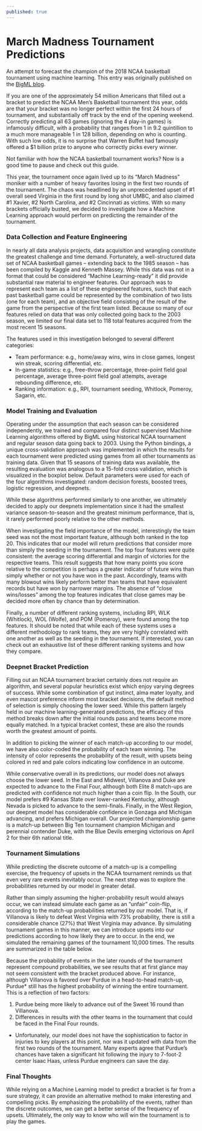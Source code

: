 ```yaml
---
published: true
---
```

# March Madness Tournament Predictions

An attempt to forecast the champion of the 2018 NCAA basketball tournament using machine learning. This entry was originally published on the [BigML blog](https://blog.bigml.com/2018/03/22/finding-sense-in-march-madness-with-machine-learning/). 

If you are one of the approximately 54 million Americans that filled out a bracket to predict the NCAA Men’s Basketball tournament this year, odds are that your bracket was no longer perfect within the first 24 hours of tournament, and substantially off track by the end of the opening weekend. Correctly predicting all 63 games (ignoring the 4 play-in games) is infamously difficult, with a probability that ranges from 1 in 9.2 quintillion to a much more manageable 1 in 128 billion, depending on who is counting. With such low odds, it is no surprise that Warren Buffet had famously offered a $1 billion prize to anyone who correctly picks every winner.

Not familiar with how the NCAA basketball tournament works? Now is a good time to pause and check out this guide.

This year, the tournament once again lived up to its “March Madness” moniker with a number of heavy favorites losing in the first two rounds of the tournament. The chaos was headlined by an unprecedented upset of #1 overall seed Virginia in the first round by long shot UMBC, and also claimed #1 Xavier, #2 North Carolina, and #2 Cincinnati as victims. With so many brackets officially busted, we decided to investigate how a Machine Learning approach would perform on predicting the remainder of the tournament.

### Data Collection and Feature Engineering

In nearly all data analysis projects, data acquisition and wrangling constitute the greatest challenge and time demand. Fortunately, a well-structured data set of NCAA basketball games  – extending back to the 1985 season – has been compiled by Kaggle and Kenneth Massey. While this data was not in a format that could be considered “Machine Learning-ready” it did provide substantial raw material to engineer features. Our approach was to represent each team as a list of these engineered features, such that each past basketball game could be represented by the combination of two lists (one for each team), and an objective field consisting of the result of the game from the perspective of the first team listed. Because so many of our features relied on data that was only collected going back to the 2003 season, we limited our final data set to 118 total features acquired from the most recent 15 seasons.

The features used in this investigation belonged to several different categories:
* Team performance: e.g., home/away wins, wins in close games, longest win streak, scoring differential, etc.
* In-game statistics: e.g., free-throw percentage, three-point field goal percentage, average three-point field goal attempts, average rebounding difference, etc.
* Ranking information: e.g., RPI, tournament seeding, Whitlock, Pomeroy, Sagarin, etc.

### Model Training and Evaluation

Operating under the assumption that each season can be considered independently, we trained and compared four distinct supervised Machine Learning algorithms offered by BigML using historical NCAA tournament and regular season data going back to 2003. Using the Python bindings, a unique cross-validation approach was implemented in which the results for each tournament were predicted using games from all other tournaments as training data. Given that 15 seasons of training data was available, the resulting evaluation was analogous to a 15-fold cross validation, which is visualized in the boxplot below. Default parameters were used for each of the four algorithms investigated: random decision forests, boosted trees, logistic regression, and deepnets.

While these algorithms performed similarly to one another, we ultimately decided to apply our deepnets implementation since it had the smallest variance season-to-season and the greatest minimum performance, that is, it rarely performed poorly relative to the other methods.

When investigating the field importance of the model, interestingly the team seed was not the most important feature, although both ranked in the top 20. This indicates that our model will return predictions that consider more than simply the seeding in the tournament. The top four features were quite consistent: the average scoring differential and margin of victories for the respective teams. This result suggests that how many points you score relative to the competition is perhaps a greater indicator of future wins than simply whether or not you have won in the past. Accordingly, teams with many blowout wins likely perform better than teams that have equivalent records but have won by narrower margins. The absence of “close wins/losses” among the top features indicates that close games may be decided more often by chance than by determination.

Finally, a number of different ranking systems, including RPI, WLK (Whitlock), WOL (Wolfe), and POM (Pomeroy), were found among the top features. It should be noted that while each of these systems uses a different methodology to rank teams, they are very highly correlated with one another as well as the seeding in the tournament. If interested, you can check out an exhaustive list of these different ranking systems and how they compare.

### Deepnet Bracket Prediction

Filling out an NCAA tournament bracket certainly does not require an algorithm, and several popular heuristics exist which enjoy varying degrees of success. While some combination of gut instinct, alma mater loyalty, and even mascot preference inform most bracket decisions, the default method of selection is simply choosing the lower seed. While this pattern largely held in our machine learning-generated predictions, the efficacy of this method breaks down after the initial rounds pass and teams become more equally matched. In a typical bracket contest, these are also the rounds worth the greatest amount of points.

In addition to picking the winner of each match-up according to our model, we have also color-coded the probability of each team winning. The intensity of color represents the probability of the result, with upsets being colored in red and pale colors indicating low confidence in an outcome.

While conservative overall in its predictions, our model does not always choose the lower seed. In the East and Midwest, Villanova and Duke are expected to advance to the Final Four, although both Elite 8 match-ups are predicted with confidence not much higher than a coin flip. In the South, our model prefers #9 Kansas State over lower-ranked Kentucky, although Nevada is picked to advance to the semi-finals. Finally, in the West Region, our deepnet model has considerable confidence in Gonzaga and Michigan advancing, and prefers Michigan overall. Our projected championship game is a match-up between Big Ten tournament champion Michigan and perennial contender Duke, with the Blue Devils emerging victorious on April 2 for their 6th national title.

### Tournament Simulations

While predicting the discrete outcome of a match-up is a compelling exercise, the frequency of upsets in the NCAA tournament reminds us that even very rare events inevitably occur. The next step was to explore the probabilities returned by our model in greater detail.

Rather than simply assuming the higher-probability result would always occur, we can instead simulate each game as an “unfair” coin-flip, according to the match-up probabilities returned by our model. That is, if Villanova is likely to defeat West Virginia with 73% probability, there is still a considerable chance (27%) that West Virginia may advance. By simulating tournament games in this manner, we can introduce upsets into our predictions according to how likely they are to occur. In the end, we simulated the remaining games of the tournament 10,000 times. The results are summarized in the table below.

Because the probability of events in the later rounds of the tournament represent compound probabilities, we see results that at first glance may not seem consistent with the bracket produced above. For instance, although Villanova is favored over Purdue in a head-to-head match-up, Purdue* still has the highest probability of winning the entire tournament. This is a reflection of two factors:

1. Purdue being more likely to advance out of the Sweet 16 round than Villanova.
2. Differences in results with the other teams in the tournament that could be faced in the Final Four rounds.

* Unfortunately, our model does not have the sophistication to factor in injuries to key players at this point, nor was it updated with data from the first two rounds of the tournament. Many experts agree that Purdue’s chances have taken a significant hit following the injury to 7-foot-2 center Isaac Haas, unless Purdue engineers can save the day.

### Final Thoughts

While relying on a Machine Learning model to predict a bracket is far from a sure strategy, it can provide an alternative method to make interesting and compelling picks. By emphasizing the probability of the events, rather than the discrete outcomes, we can get a better sense of the frequency of upsets. Ultimately, the only way to know who will win the tournament is to play the games.